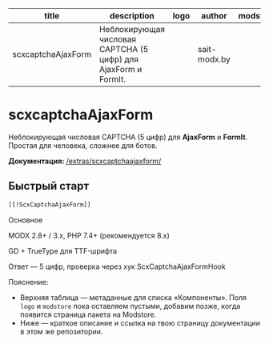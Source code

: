 | title | description | logo | author | modstore |
|---|---|---|---|---|
| scxcaptchaAjaxForm | Неблокирующая числовая CAPTCHA (5 цифр) для AjaxForm и FormIt. |  | sait-modx.by |  |

# scxcaptchaAjaxForm

Неблокирующая числовая CAPTCHA (5 цифр) для **AjaxForm** и **FormIt**. Простая для человека, сложнее для ботов.

**Документация:** [/extras/scxcaptchaajaxform/](/extras/scxcaptchaajaxform/)

## Быстрый старт
```html
[[!ScxCaptchaAjaxForm]]
```
Основное

MODX 2.8+ / 3.x, PHP 7.4+ (рекомендуется 8.x)

GD + TrueType для TTF-шрифта

Ответ — 5 цифр, проверка через хук ScxCaptchaAjaxFormHook


Пояснение:  
- Верхняя таблица — метаданные для списка «Компоненты». Поля `logo` и `modstore` пока оставляем пустыми, добавим позже, когда появится страница пакета на Modstore.  
- Ниже — краткое описание и ссылка на твою страницу документации в этом же репозитории.


